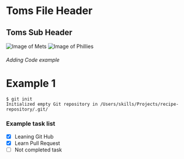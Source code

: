 # Toms File Header
## Toms Sub Header

![Image of Mets](https://th.bing.com/th?id=OSB.Bk7xMB7_V%7cWQ5HvntX1AYg--.png&w=50&h=50&c=6&qlt=90&o=6&dpr=2&pid=BingSports)
![Image of Phillies](https://th.bing.com/th/id/OSB.HZg9pG2fygTgeM2nLB4zYA--.png?w=24&h=24&c=6&qlt=90&o=6&dpr=2&pid=BingSports)

###### Adding Code example

# Example 1

```
$ git init
Initialized empty Git repository in /Users/skills/Projects/recipe-repository/.git/
```

### Example task list

- [x] Leaning Git Hub
- [x] Learn Pull Request
- [ ] Not completed task

